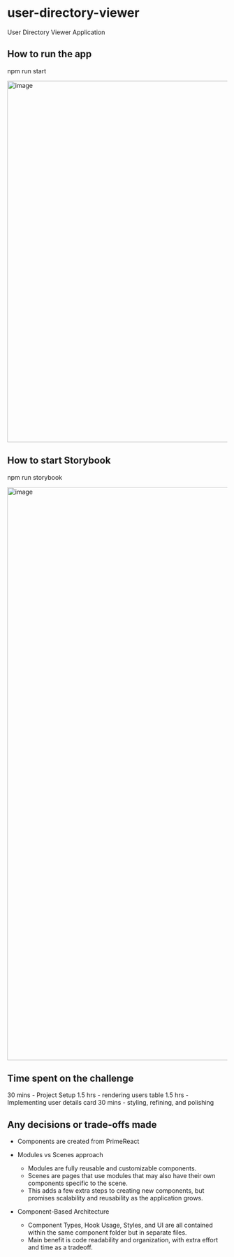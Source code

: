 # user-directory-viewer
User Directory Viewer Application

## How to run the app

npm run start

<img width="1250" height="828" alt="image" src="https://github.com/user-attachments/assets/788b51a0-c62e-4b9a-9c1d-6ff6b1ed12c5" />


## How to start Storybook

npm run storybook

<img width="1647" height="1313" alt="image" src="https://github.com/user-attachments/assets/168975be-2735-4c71-a10f-950db170631c" />


## Time spent on the challenge

30 mins - Project Setup
1.5 hrs - rendering users table
1.5 hrs - Implementing user details card
30 mins - styling, refining, and polishing

## Any decisions or trade-offs made

- Components are created from PrimeReact
- Modules vs Scenes approach
    - Modules are fully reusable and customizable components.
    - Scenes are pages that use modules that may also have their own components specific to the scene.
    - This adds a few extra steps to creating new components, but promises scalability and reusability as the application grows.
 
- Component-Based Architecture
    - Component Types, Hook Usage, Styles, and UI are all contained within the same component folder but in separate files.
    - Main benefit is code readability and organization, with extra effort and time as a tradeoff.

